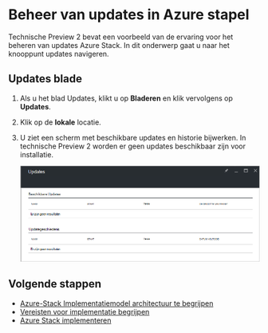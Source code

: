 <properties
    pageTitle="Updates in Azure stapel | Microsoft Azure"
    description="Meer informatie over de updates in Azure Stack"
    services="azure-stack"
    documentationCenter=""
    authors="HeathL17"
    manager="byronr"
    editor=""/>

<tags
    ms.service="azure-stack"
    ms.workload="na"
    ms.tgt_pltfrm="na"
    ms.devlang="na"
    ms.topic="article"
    ms.date="09/26/2016"
    ms.author="Helaw"/>

# <a name="updates-management-in-azure-stack"></a>Beheer van updates in Azure stapel
Technische Preview 2 bevat een voorbeeld van de ervaring voor het beheren van updates Azure Stack.  In dit onderwerp gaat u naar het knooppunt updates navigeren.  

## <a name="updates-blade"></a>Updates blade
1.  Als u het blad Updates, klikt u op **Bladeren** en klik vervolgens op **Updates**.

2.  Klik op de **lokale** locatie.

3.  U ziet een scherm met beschikbare updates en historie bijwerken.  In technische Preview 2 worden er geen updates beschikbaar zijn voor installatie.  

    ![Updates scherm geeft geen updates beschikbaar](./media/azure-stack-updates/image1.png)




## <a name="next-steps"></a>Volgende stappen
- [Azure-Stack Implementatiemodel architectuur te begrijpen](azure-stack-architecture.md)      
- [Vereisten voor implementatie begrijpen](azure-stack-deploy.md)
- [Azure Stack implementeren](azure-stack-run-powershell-script.md)
 
    
  

  


